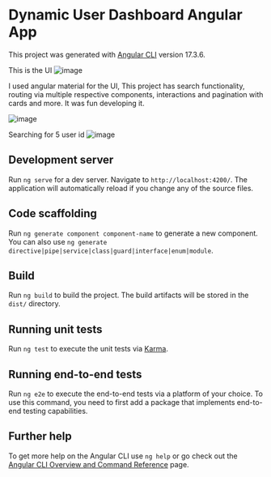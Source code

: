 # Dynamic User Dashboard Angular App

This project was generated with [Angular CLI](https://github.com/angular/angular-cli) version 17.3.6.

This is the UI
![image](https://github.com/vignan37/dynamic-user-dashboard-angular-app/assets/37151166/fe198d85-c470-4598-9a26-ab5429852f15)

I used angular material for the UI, This project has search functionality, routing via multiple respective components, interactions and pagination with cards and more. It was fun developing it.

![image](https://github.com/vignan37/dynamic-user-dashboard-angular-app/assets/37151166/6cd04fe9-6e34-491a-8690-2b1ab6e81ede)

Searching for 5 user id
![image](https://github.com/vignan37/dynamic-user-dashboard-angular-app/assets/37151166/91eb0c35-6ada-4f90-ac90-2e4d958e5450)

## Development server

Run `ng serve` for a dev server. Navigate to `http://localhost:4200/`. The application will automatically reload if you change any of the source files.

## Code scaffolding

Run `ng generate component component-name` to generate a new component. You can also use `ng generate directive|pipe|service|class|guard|interface|enum|module`.

## Build

Run `ng build` to build the project. The build artifacts will be stored in the `dist/` directory.

## Running unit tests

Run `ng test` to execute the unit tests via [Karma](https://karma-runner.github.io).

## Running end-to-end tests

Run `ng e2e` to execute the end-to-end tests via a platform of your choice. To use this command, you need to first add a package that implements end-to-end testing capabilities.

## Further help

To get more help on the Angular CLI use `ng help` or go check out the [Angular CLI Overview and Command Reference](https://angular.io/cli) page.
